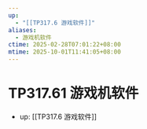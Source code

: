 ```yaml
---
up:
  - "[[TP317.6 游戏软件]]"
aliases:
  - 游戏机软件
ctime: 2025-02-28T07:01:22+08:00
mtime: 2025-10-01T11:41:05+08:00
---
```


# TP317.61 游戏机软件

- up: [[TP317.6 游戏软件]]
